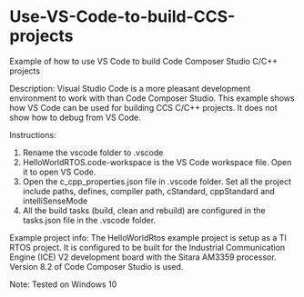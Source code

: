 # Use-VS-Code-to-build-CCS-projects
Example of how to use VS Code to build Code Composer Studio C/C++ projects

Description: Visual Studio Code is a more pleasant development environment to work with than Code Composer Studio.
This example shows how VS Code can be used for building CCS C/C++ projects. It does not show how to
debug from VS Code.

Instructions: 
1) Rename the vscode folder to .vscode
2) HelloWorldRTOS.code-workspace is the VS Code workspace file. Open it to open VS Code.
3) Open the c_cpp_properties.json file in .vscode folder. Set all the project include paths, 
defines, compiler path, cStandard, cppStandard and intelliSenseMode
4) All the build tasks (build, clean and rebuild) are configured in the tasks.json file in the .vscode folder.

Example project info:
The HelloWorldRtos example project is setup as a TI RTOS project. It is configured to be built for the 
Industrial Communication Engine (ICE) V2 development board with the Sitara AM3359 processor.
Version 8.2 of Code Composer Studio is used.

Note: Tested on Windows 10
